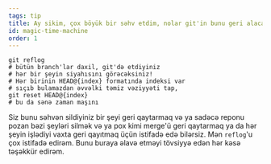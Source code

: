 ```yaml
---
tags: tip
title: Ay sikim, çox böyük bir səhv etdim, nolar git'in bunu geri alacaq sehirli zaman maşını olduğunu de!?!
id: magic-time-machine
order: 1
---
```


```git
git reflog
# bütün branch'lar daxil, git'də etdiyiniz  
# hər bir şeyin siyahısını görəcəksiniz!
# Hər birinin HEAD@{index} formatında indeksi var
# sıçıb bulamazdan əvvəlki təmiz vəziyyəti tap,
git reset HEAD@{index}
# bu da sənə zaman maşını
```

Siz bunu səhvən sildiyiniz bir şeyi geri qaytarmaq və ya sadəcə reponu pozan bəzi şeyləri silmək və ya pox kimi merge'ü geri qaytarmaq ya da hər şeyin işlədiyi vaxta geri qayıtmaq üçün istifadə edə bilərsiz. Mən `reflog`'u çox istifadə edirəm. Bunu buraya əlavə etməyi tövsiyyə edən hər kəsə təşəkkür edirəm.